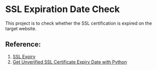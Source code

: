 # SSL Expiration Date Check

This project is to check whether the SSL certification is expired on the target website.

## Reference:

1. [SSL Expiry](https://github.com/LucasRoesler/ssl-expiry-check)
2. [Get Unverified SSL Certificate Expiry Date with Python](https://yohanes.gultom.id/2021/10/16/get-unverified-ssl-certificate-expiry-date-with-python/)